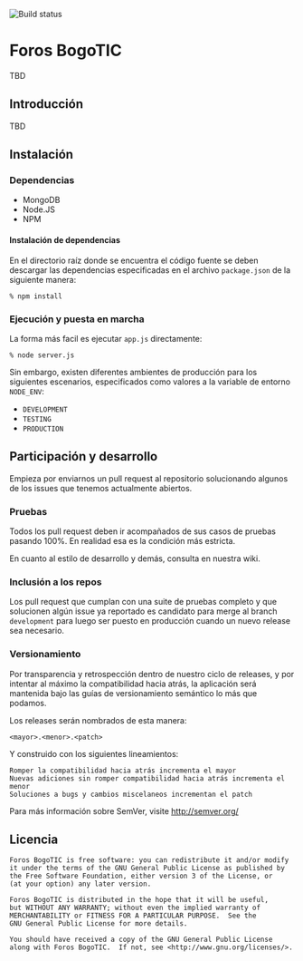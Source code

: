 ![Build status](https://secure.travis-ci.org/fcbosque/BogoTIC.png?branch=master)

# Foros BogoTIC

TBD

## Introducción

TBD

## Instalación

### Dependencias

  * MongoDB
  * Node.JS
  * NPM

#### Instalación de dependencias

En el directorio raíz donde se encuentra el código fuente se deben
descargar las dependencias especificadas en el archivo `package.json`
de la siguiente manera:

`% npm install`

### Ejecución y puesta en marcha

La forma más facil es ejecutar `app.js` directamente:

`% node server.js`

Sin embargo, existen diferentes ambientes de producción para los
siguientes escenarios, especificados como valores a la variable
de entorno `NODE_ENV`:

  * `DEVELOPMENT`
  * `TESTING`
  * `PRODUCTION`

## Participación y desarrollo

Empieza por enviarnos un pull request al repositorio solucionando
algunos de los issues que tenemos actualmente abiertos.

### Pruebas

Todos los pull request deben ir acompañados de sus casos de pruebas
pasando 100%. En realidad esa es la condición más estricta.

En cuanto al estilo de desarrollo y demás, consulta en nuestra
wiki.

### Inclusión a los repos

Los pull request que cumplan con una suite de pruebas completo y que
solucionen algún issue ya reportado es candidato para merge al branch
`development` para luego ser puesto en producción cuando un nuevo
release sea necesario.

### Versionamiento

Por transparencia y retrospección dentro de nuestro ciclo de releases,
y por intentar al máximo la compatibilidad hacia atrás, la aplicación
será mantenida bajo las guías de versionamiento semántico lo más que
podamos.

Los releases serán nombrados de esta manera:

`<mayor>.<menor>.<patch>`

Y construido con los siguientes lineamientos:

    Romper la compatibilidad hacia atrás incrementa el mayor
    Nuevas adiciones sin romper compatibilidad hacia atrás incrementa el menor
    Soluciones a bugs y cambios miscelaneos incrementan el patch

Para más información sobre SemVer, visite http://semver.org/

## Licencia

```
Foros BogoTIC is free software: you can redistribute it and/or modify
it under the terms of the GNU General Public License as published by
the Free Software Foundation, either version 3 of the License, or
(at your option) any later version.

Foros BogoTIC is distributed in the hope that it will be useful,
but WITHOUT ANY WARRANTY; without even the implied warranty of
MERCHANTABILITY or FITNESS FOR A PARTICULAR PURPOSE.  See the
GNU General Public License for more details.

You should have received a copy of the GNU General Public License
along with Foros BogoTIC.  If not, see <http://www.gnu.org/licenses/>.
```
